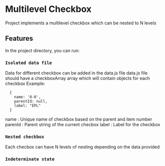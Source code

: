 # Multilevel Checkbox

Project implements a multilevel checkbox which can be nested to N levels

## Features

In the project directory, you can run:

### `Isolated data file`

Data for different checkbox can be added in the data.js file
data.js file should have a checkboxArray array which will contain objects for each checkbox
Example:
```
  {
    name: '0-0',
    parentId: null,
    label: "EPL"
  }
```
name : Unique name of checkbox based on the parent and item number
parenId : Parent string of the current checbox
label : Label for the checkbox 

### `Nested checkbox`

Each checbox can have N levels of nesting depending on the data provided

### `Indeterminate state`
